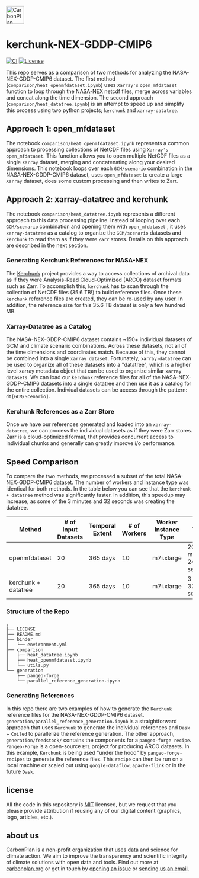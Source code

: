 <p align="left" >
<picture>
  <source media="(prefers-color-scheme: dark)" srcset="https://carbonplan-assets.s3.amazonaws.com/monogram/light-small.png">
  <img alt="CarbonPlan monogram." height="48" src="https://carbonplan-assets.s3.amazonaws.com/monogram/dark-small.png">
</picture>
</p>

# kerchunk-NEX-GDDP-CMIP6

[![CI](https://github.com/carbonplan/python-project-template/actions/workflows/main.yaml/badge.svg)](https://github.com/carbonplan/python-project-template/actions/workflows/main.yaml)
[![License](https://img.shields.io/github/license/carbonplan/python-project-template?style=flat)](https://github.com/carbonplan/python-project-template/blob/main/LICENSE)

This repo serves as a comparison of two methods for analyzing the NASA-NEX-GDDP-CMIP6 dataset. The first method (`comparison/heat_openmfdataset.ipynb`) uses `Xarray's` `open_mfdataset` function to loop through the NASA-NEX netcdf files, merge across variables and concat along the time dimension. The second approach (`comparison/heat_datatree.ipynb`) is an attempt to speed up and simplify this process using two python projects; `kerchunk` and `xarray-datatree`.

## Approach 1: open_mfdataset

The notebook `comparison/heat_openmfdataset.ipynb` represents a common approach to processing collections of NetCDF files using `Xarray's` `open_mfdataset`. This function allows you to open multiple NetCDF files as a single `Xarray` dataset, merging and concatenating along your desired dimensions. This notebook loops over each `GCM/scenario` combination in the NASA-NEX-GDDP-CMIP6 dataset, uses `open_mfdataset` to create a large `Xarray` dataset, does some custom processing and then writes to Zarr.

## Approach 2: xarray-datatree and kerchunk

The notebook `comparison/heat_datatree.ipynb` represents a different approach to this data processing pipeline. Instead of looping over each `GCM/scenario` combination and opening them with `open_mfdataset` , it uses `xarray-datatree` as a catalog to organize the `GCM/scenario` datasets and `kerchunk` to read them as if they were `Zarr` stores. Details on this approach are described in the next section.

### Generating Kerchunk References for NASA-NEX

The [Kerchunk](https://github.com/fsspec/kerchunk) project provides a way to access collections of archival data as if they were Analysis-Read Cloud-Optimized (ARCO) dataset formats such as Zarr. To accomplish this, `kerchunk` has to scan through the collection of NetCDF files (35.6 TB!) to build reference files. Once these `kerchunk` reference files are created, they can be re-used by any user. In addition, the reference size for this 35.6 TB dataset is only a few hundred MB.

### Xarray-Datatree as a Catalog

The NASA-NEX-GDDP-CMIP6 dataset contains ~150+ individual datasets of GCM and climate scenario combinations. Across these datasets, not all of the time dimensions and coordinates match. Because of this, they cannot be combined into a single `xarray dataset`. Fortunately, `xarray-datatree` can be used to organize all of these datasets into a "datatree", which is a higher level xarray metadata object that can be used to organize similar `xarray datasets`. We can load our `kerchunk` reference files for all of the NASA-NEX-GDDP-CMIP6 datasets into a single datatree and then use it as a catalog for the entire collection. Indiviual datasets can be access through the pattern: `dt[GCM/Scenario]`.

### Kerchunk References as a Zarr Store

Once we have our references generated and loaded into an `xarray-datatree`, we can process the individual datasets as if they were Zarr stores. Zarr is a cloud-optimized format, that provides concurrent access to individual chunks and generally can greatly improve i/o performance.

## Speed Comparison

To compare the two methods, we processed a subset of the total NASA-NEX-GDDP-CMIP6 dataset. The number of workers and instance type was identical for both methods. In the table below you can see that the `kerchunk + datatree` method was significantly faster. In addition, this speedup may increase, as some of the 3 minutes and 32 seconds was creating the datatree.

| Method              | # of Input Datasets | Temporal Extent | # of Workers | Worker Instance Type | Time                  |
| ------------------- | ------------------- | --------------- | ------------ | -------------------- | --------------------- |
| openmfdataset       | 20                  | 365 days        | 10           | m7i.xlarge           | 20 minutes 24 seconds |
| kerchunk + datatree | 20                  | 365 days        | 10           | m7i.xlarge           | 3 min 32 seconds      |

### Structure of the Repo

```
.
├── LICENSE
├── README.md
├── binder
│   └── environment.yml
├── comparison
│   ├── heat_datatree.ipynb
│   ├── heat_openmfdataset.ipynb
│   └── utils.py
└── generation
    ├── pangeo-forge
    └── parallel_reference_generation.ipynb
```



### Generating References

In this repo there are two examples of how to generate the `Kerchunk` reference files for the NASA-NEX-GDDP-CMIP6 dataset. `generation/parallel_reference_generation.ipynb` is a straightforward approach that uses `Kerchunk` to generate the individual references and `Dask` + `Coiled` to parallelize the reference generation. The other approach, `generation/feedstock/` contains the components for a `pangeo-forge recipe`. `Pangeo-Forge` is a open-source `ETL` project for producing ARCO datasets. In this example, `Kerchunk` is being used "under the hood" by `pangeo-forge-recipes` to generate the reference files. This `recipe` can then be run on a local machine or scaled out using `google-dataflow`, `apache-flink` or in the future `Dask`.


## license

All the code in this repository is [MIT](https://choosealicense.com/licenses/mit/) licensed, but we request that you please provide attribution if reusing any of our digital content (graphics, logo, articles, etc.).

## about us

CarbonPlan is a non-profit organization that uses data and science for climate action. We aim to improve the transparency and scientific integrity of climate solutions with open data and tools. Find out more at [carbonplan.org](https://carbonplan.org/) or get in touch by [opening an issue](https://github.com/carbonplan/python-project-template/issues/new) or [sending us an email](mailto:hello@carbonplan.org).
